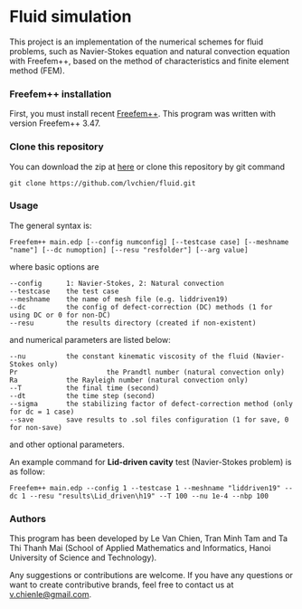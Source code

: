 # Fluid simulation
This project is an implementation of the numerical schemes for fluid problems, such as Navier-Stokes equation and natural convection equation with Freefem++, based on the method of characteristics and finite element method (FEM).

### Freefem++ installation
First, you must install recent [Freefem++](http://www.freefem.org/ff++/). This program was written with version Freefem++ 3.47. 

### Clone this repository
You can download the zip at [here](https://github.com/lvchien/fluid/archive/master.zip) or clone this repository by git command
```
git clone https://github.com/lvchien/fluid.git
```

### Usage
The general syntax is:
```
Freefem++ main.edp [--config numconfig] [--testcase case] [--meshname "name"] [--dc numoption] [--resu "resfolder"] [--arg value]
```
where basic options are
```
--config      1: Navier-Stokes, 2: Natural convection  
--testcase    the test case
--meshname    the name of mesh file (e.g. liddriven19)
--dc          the config of defect-correction (DC) methods (1 for using DC or 0 for non-DC)
--resu        the results directory (created if non-existent)
```
and numerical parameters are listed below:
```
--nu          the constant kinematic viscosity of the fluid (Navier-Stokes only) 
Pr 						the Prandtl number (natural convection only)
Ra            the Rayleigh number (natural convection only)
--T           the final time (second)
--dt          the time step (second)
--sigma       the stabilizing factor of defect-correction method (only for dc = 1 case)
--save        save results to .sol files configuration (1 for save, 0 for non-save)
```
and other optional parameters.

An example command for **Lid-driven cavity** test (Navier-Stokes problem) is as follow:
```
Freefem++ main.edp --config 1 --testcase 1 --meshname "liddriven19" --dc 1 --resu "results\Lid_driven\h19" --T 100 --nu 1e-4 --nbp 100
```

### Authors
This program has been developed by Le Van Chien, Tran Minh Tam and Ta Thi Thanh Mai (School of Applied Mathematics and Informatics, Hanoi University of Science and Technology).

Any suggestions or contributions are welcome. If you have any questions or want to create contributive brands, feel free to contact us at v.chienle@gmail.com.
